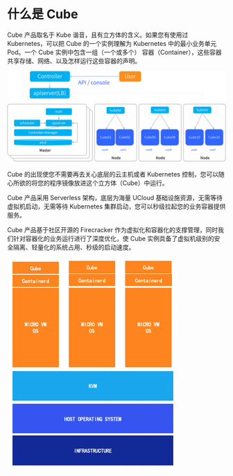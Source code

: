 # 什么是 Cube

Cube 产品取名于 Kube 谐音，且有立方体的含义。如果您有使用过 Kubernetes，可以把 Cube 的一个实例理解为 Kubernetes 中的最小业务单元 Pod。一个 Cube 实例中包含一组（一个或多个） 容器（Container），这些容器共享存储、网络、以及怎样运行这些容器的声明。

![](../images/cube_architecture.png)

Cube 的出现使您不需要再去关心底层的云主机或者 Kubernetes 控制，您可以随心所欲的将您的程序镜像放进这个立方体（Cube）中运行。

Cube 产品采用 Serverless 架构，底层为海量 UCloud 基础设施资源，无需等待虚拟机启动，无需等待 Kubernetes 集群启动，您可以秒级拉起您的业务容器提供服务。

Cube 产品基于社区开源的 Firecracker 作为虚拟化和容器化的支撑管理，同时我们针对容器化的业务运行进行了深度优化，使 Cube 实例具备了虚拟机级别的安全隔离、轻量化的系统占用、秒级的启动速度。

![](../images/cube_microvm_update.png)

<!--缺图-->
